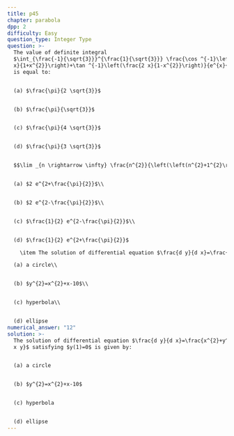 ```yaml
---
title: p45
chapter: parabola
dpp: 2
difficulty: Easy
question_type: Integer Type
question: >-
  The value of definite integral
  $\int_{\frac{-1}{\sqrt{3}}}^{\frac{1}{\sqrt{3}}} \frac{\cos ^{-1}\left(\frac{2
  x}{1+x^{2}}\right)+\tan ^{-1}\left(\frac{2 x}{1-x^{2}}\right)}{e^{x}+1} d x$
  is equal to:


  (a) $\frac{\pi}{2 \sqrt{3}}$


  (b) $\frac{\pi}{\sqrt{3}}$


  (c) $\frac{\pi}{4 \sqrt{3}}$


  (d) $\frac{\pi}{3 \sqrt{3}}$


  $$\lim _{n \rightarrow \infty} \frac{n^{2}}{\left(\left(n^{2}+1^{2}\right)\left(n^{2}+2^{2}\right) \ldots \ldots \ldots\left(n^{2}+n^{2}\right)\right)^{\frac{1}{n}}}$$ equals:\


  (a) $2 e^{2+\frac{\pi}{2}}$\\


  (b) $2 e^{2-\frac{\pi}{2}}$\\


  (c) $\frac{1}{2} e^{2-\frac{\pi}{2}}$\\


  (d) $\frac{1}{2} e^{2+\frac{\pi}{2}}$

    \item The solution of differential equation $\frac{d y}{d x}=\frac{x^{2}+y^{2}+1}{2 x y}$ satisfying $y(1)=0$ is given by:\\

  (a) a circle\\


  (b) $y^{2}=x^{2}+x-10$\\


  (c) hyperbola\\


  (d) ellipse
numerical_answer: "12"
solution: >-
  The solution of differential equation $\frac{d y}{d x}=\frac{x^{2}+y^{2}+1}{2
  x y}$ satisfying $y(1)=0$ is given by:


  (a) a circle


  (b) $y^{2}=x^{2}+x-10$


  (c) hyperbola


  (d) ellipse
---
```

